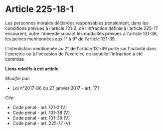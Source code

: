 # Article 225-18-1

Les personnes morales déclarées responsables pénalement, dans les conditions prévues à l'article 121-2, de l'infraction
définie à l'article 225-17 encourent, outre l'amende suivant les modalités prévues à l'article 131-38, les peines mentionnées
aux 1° à 9° de l'article 131-39. 

L'interdiction mentionnée au 2° de l'article 131-39 porte sur l'activité dans l'exercice ou à l'occasion de l'exercice de
laquelle l'infraction a été commise.

**Liens relatifs à cet article**

_Modifié par_:

  - Loi n°2017-86 du 27 janvier 2017 - art. 171

_Cite_:

  - Code pénal - art. 121-2 (V)
  - Code pénal - art. 131-38 (V)
  - Code pénal - art. 131-39 (V)
  - Code pénal - art. 225-17 (V)

